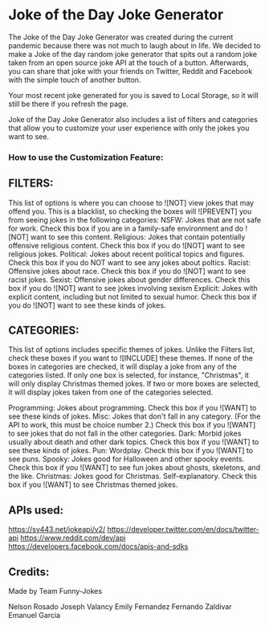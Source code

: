 # Joke of the Day Joke Generator

The Joke of the Day Joke Generator was created during the current pandemic because there was not much to laugh about in life. We decided to make a Joke of the day random joke generator that spits out a random joke taken from an open source joke API at the touch of a button. Afterwards, you can share that joke with your friends on Twitter, Reddit and Facebook with the simple touch of another button.

Your most recent joke generated for you is saved to Local Storage, so it will still be there if you refresh the page.

Joke of the Day Joke Generator also includes a list of filters and categories that allow you to customize your user experience with only the jokes you want to see. 

### How to use the Customization Feature:

## FILTERS:

This list of options is where you can choose to ![NOT] view jokes that may offend you.
This is a blacklist, so checking the boxes will ![PREVENT] you from seeing jokes in the following categories:
NSFW: Jokes that are not safe for work. Check this box if you are in a family-safe environment and do ![NOT] want to see this content.
Religious: Jokes that contain potentially offensive religious content. Check this box if you do ![NOT] want to see religious jokes.
Political: Jokes about recent political topics and figures. Check this box if you do NOT want to see any jokes about poltics.
Racist: Offensive jokes about race. Check this box if you do ![NOT] want to see racist jokes.
Sexist: Offensive jokes about gender differences. Check this box if you do ![NOT] want to see jokes involving sexism
Explicit: Jokes with explicit content, including but not limited to sexual humor. Check this box if you do ![NOT] want to see these kinds of jokes.


## CATEGORIES:

This list of options includes specific themes of jokes. Unlike the Filters list, check these boxes if you want to ![INCLUDE] these themes. If none of the boxes in categories are checked, it will display a joke from any of the categories listed. If only one box is selected, for instance, "Christmas", it will only display Christmas themed jokes. If two or more boxes are selected, it will display jokes taken from one of the categories selected.

Programming: Jokes about programming. Check this box if you ![WANT] to see these kinds of jokes.
Misc: Jokes that don't fall in any category. (For the API to work, this must be choice number 2.) Check this box if you ![WANT] to see jokes that do not fall in the other categories.
Dark: Morbid jokes usually about death and other dark topics. Check this box if you ![WANT] to see these kinds of jokes.
Pun: Wordplay. Check this box if you ![WANT] to see puns.
Spooky: Jokes good for Halloween and other spooky events. Check this box if you ![WANT] to see fun jokes about ghosts, skeletons, and the like.
Christmas: Jokes good for Christmas. Self-explanatory. Check this box if you ![WANT] to see Christmas themed jokes.

## APIs used:

https://sv443.net/jokeapi/v2/
https://developer.twitter.com/en/docs/twitter-api
https://www.reddit.com/dev/api
https://developers.facebook.com/docs/apis-and-sdks


## Credits:

Made by Team Funny-Jokes

Nelson Rosado
Joseph Valancy
Emily Fernandez
Fernando Zaldivar
Emanuel Garcia